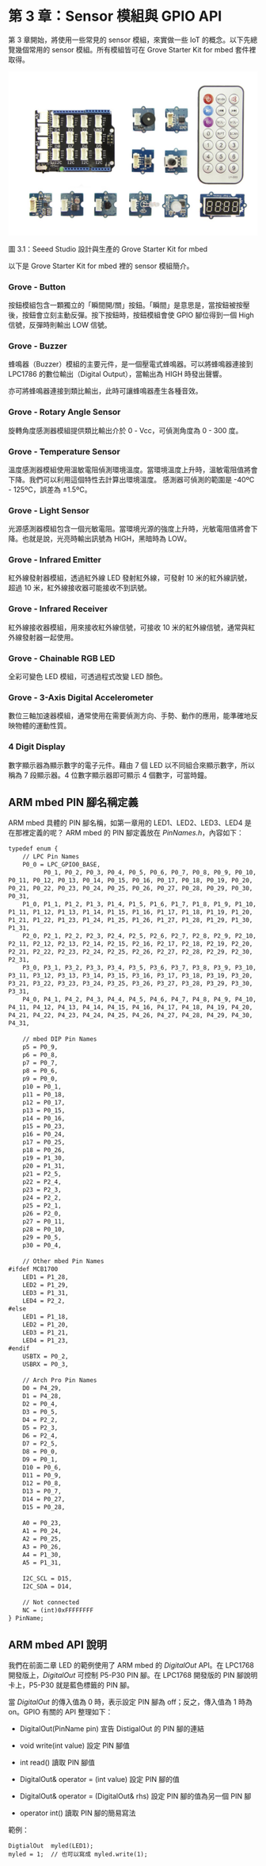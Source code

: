 # 第 3 章：Sensor 模組與 GPIO API

第 3 章開始，將使用一些常見的 sensor 模組，來實做一些 IoT 的概念。以下先總覽幾個常用的 sensor 模組。所有模組皆可在 Grove Starter Kit for mbed 套件裡取得。

![圖 3.1：Seeed Studio 設計與生產的 Grove Starter Kit for mbed](1.3_grove-kit.jpg)

圖 3.1：Seeed Studio 設計與生產的 Grove Starter Kit for mbed

以下是 Grove Starter Kit for mbed 裡的 sensor 模組簡介。

### Grove - Button

按鈕模組包含一顆獨立的「瞬間開/關」按鈕。「瞬間」是意思是，當按鈕被按壓後，按鈕會立刻主動反彈。按下按鈕時，按鈕模組會使 GPIO 腳位得到一個 High 信號，反彈時則輸出 LOW 信號。

### Grove - Buzzer

蜂鳴器（Buzzer）模組的主要元件，是一個壓電式蜂鳴器。可以將蜂鳴器連接到 LPC1786 的數位輸出（Digital Output），當輸出為 HIGH 時發出聲響。

亦可將蜂鳴器連接到類比輸出，此時可讓蜂鳴器產生各種音效。

### Grove - Rotary Angle Sensor 

旋轉角度感測器模組提供類比輸出介於 0 - Vcc，可偵測角度為 0 - 300 度。

### Grove - Temperature Sensor

溫度感測器模組使用溫敏電阻偵測環境溫度。當環境溫度上升時，溫敏電阻值將會下降。我們可以利用這個特性去計算出環境溫度。
感測器可偵測的範圍是 -40ºC - 125ºC，誤差為 ±1.5ºC。

### Grove - Light Sensor

光源感測器模組包含一個光敏電阻。當環境光源的強度上升時，光敏電阻值將會下降。也就是說，光亮時輸出訊號為 HIGH，黑暗時為 LOW。

### Grove - Infrared Emitter

紅外線發射器模組，透過紅外線 LED 發射紅外線，可發射 10 米的紅外線訊號，超過 10 米，紅外線接收器可能接收不到訊號。

### Grove - Infrared Receiver

紅外線接收器模組，用來接收紅外線信號，可接收 10 米的紅外線信號，通常與紅外線發射器一起使用。

### Grove - Chainable RGB LED

全彩可變色 LED 模組，可透過程式改變 LED 顏色。

### Grove - 3-Axis Digital Accelerometer

數位三軸加速器模組，通常使用在需要偵測方向、手勢、動作的應用，能準確地反映物體的運動性質。

### 4 Digit Display

數字顯示器為顯示數字的電子元件。藉由 7 個 LED 以不同組合來顯示數字，所以稱為 7 段顯示器。4 位數字顯示器即可顯示 4 個數字，可當時鐘。

## ARM mbed PIN 腳名稱定義

ARM mbed 具體的 PIN 腳名稱，如第一章用的 LED1、LED2、LED3、LED4 是在那裡定義的呢？ ARM mbed 的 PIN 腳定義放在 *PinNames.h*，內容如下：

```
typedef enum {
    // LPC Pin Names
    P0_0 = LPC_GPIO0_BASE,
          P0_1, P0_2, P0_3, P0_4, P0_5, P0_6, P0_7, P0_8, P0_9, P0_10, P0_11, P0_12, P0_13, P0_14, P0_15, P0_16, P0_17, P0_18, P0_19, P0_20, P0_21, P0_22, P0_23, P0_24, P0_25, P0_26, P0_27, P0_28, P0_29, P0_30, P0_31,
    P1_0, P1_1, P1_2, P1_3, P1_4, P1_5, P1_6, P1_7, P1_8, P1_9, P1_10, P1_11, P1_12, P1_13, P1_14, P1_15, P1_16, P1_17, P1_18, P1_19, P1_20, P1_21, P1_22, P1_23, P1_24, P1_25, P1_26, P1_27, P1_28, P1_29, P1_30, P1_31,
    P2_0, P2_1, P2_2, P2_3, P2_4, P2_5, P2_6, P2_7, P2_8, P2_9, P2_10, P2_11, P2_12, P2_13, P2_14, P2_15, P2_16, P2_17, P2_18, P2_19, P2_20, P2_21, P2_22, P2_23, P2_24, P2_25, P2_26, P2_27, P2_28, P2_29, P2_30, P2_31,
    P3_0, P3_1, P3_2, P3_3, P3_4, P3_5, P3_6, P3_7, P3_8, P3_9, P3_10, P3_11, P3_12, P3_13, P3_14, P3_15, P3_16, P3_17, P3_18, P3_19, P3_20, P3_21, P3_22, P3_23, P3_24, P3_25, P3_26, P3_27, P3_28, P3_29, P3_30, P3_31,
    P4_0, P4_1, P4_2, P4_3, P4_4, P4_5, P4_6, P4_7, P4_8, P4_9, P4_10, P4_11, P4_12, P4_13, P4_14, P4_15, P4_16, P4_17, P4_18, P4_19, P4_20, P4_21, P4_22, P4_23, P4_24, P4_25, P4_26, P4_27, P4_28, P4_29, P4_30, P4_31,
 
    // mbed DIP Pin Names
    p5 = P0_9,
    p6 = P0_8,
    p7 = P0_7,
    p8 = P0_6,
    p9 = P0_0,
    p10 = P0_1,
    p11 = P0_18,
    p12 = P0_17,
    p13 = P0_15,
    p14 = P0_16,
    p15 = P0_23,
    p16 = P0_24,
    p17 = P0_25,
    p18 = P0_26,
    p19 = P1_30,
    p20 = P1_31,
    p21 = P2_5,
    p22 = P2_4,
    p23 = P2_3,
    p24 = P2_2,
    p25 = P2_1,
    p26 = P2_0,
    p27 = P0_11,
    p28 = P0_10,
    p29 = P0_5,
    p30 = P0_4,
 
    // Other mbed Pin Names
#ifdef MCB1700
    LED1 = P1_28,
    LED2 = P1_29,
    LED3 = P1_31,
    LED4 = P2_2,
#else
    LED1 = P1_18,
    LED2 = P1_20,
    LED3 = P1_21,
    LED4 = P1_23,
#endif
    USBTX = P0_2,
    USBRX = P0_3,
 
    // Arch Pro Pin Names
    D0 = P4_29,
    D1 = P4_28,
    D2 = P0_4,
    D3 = P0_5,
    D4 = P2_2,
    D5 = P2_3,
    D6 = P2_4,
    D7 = P2_5,
    D8 = P0_0,
    D9 = P0_1,
    D10 = P0_6,
    D11 = P0_9,
    D12 = P0_8,
    D13 = P0_7,
    D14 = P0_27,
    D15 = P0_28,
 
    A0 = P0_23,
    A1 = P0_24,
    A2 = P0_25,
    A3 = P0_26,
    A4 = P1_30,
    A5 = P1_31,
 
    I2C_SCL = D15,
    I2C_SDA = D14,
 
    // Not connected
    NC = (int)0xFFFFFFFF
} PinName;
```

## ARM mbed API 說明

我們在前面二章 LED 的範例使用了 ARM mbed 的 *DigitalOut* API。在 LPC1768 開發版上，*DigitalOut* 可控制 P5-P30 PIN 腳。在 LPC1768 開發版的 PIN 腳說明卡上，P5-P30 就是藍色標籤的 PIN 腳。

當 *DigitalOut* 的傳入值為 0 時，表示設定 PIN 腳為 off；反之，傳入值為 1 時為 on。GPIO 有關的 API 整理如下：

* DigitalOut(PinName pin) 宣告 DistigalOut 的 PIN 腳的連結

* void write(int value) 設定 PIN 腳值

* int read() 讀取 PIN 腳值

* DigitalOut& operator = (int value) 設定 PIN 腳的值

* DigitalOut& operator = (DigitalOut& rhs) 設定 PIN 腳的值為另一個 PIN 腳

* operator int() 讀取 PIN 腳的簡易寫法

範例：

```
DigtialOut  myled(LED1); 
myled = 1;  // 也可以寫成 myled.write(1);
```
 
